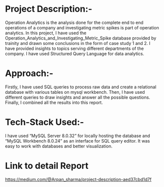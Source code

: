 # Project Description:-
Operation Analytics is the analysis done for the complete end to end operations of a company and investigating metric spikes is part of operation analytics. In this project, I have used the Operation_Analytics_and_Investigating_Metric_Spike database provided by trainity and drawn some conclusions in the form of case study 1 and 2. I have provided insights to topics serving different departments of the company. I have used Structured Query Language for data analytics.
# Approach:-
Firstly, I have used SQL queries to process raw data and create a relational database with various tables on mysql workbench. Then, I have used different queries to draw insights and answer all the possible questions. Finally, I combined all the results into this report.
# Tech-Stack Used:-
I have used “MySQL Server 8.0.32” for locally hosting the database and “MySQL Workbench 8.0.24” as an interface for SQL query editor. It was easy to work with databases and better visualization.
# Link to detail Report
https://medium.com/@Arpan_sharma/project-description-aed37cbd1d7f

